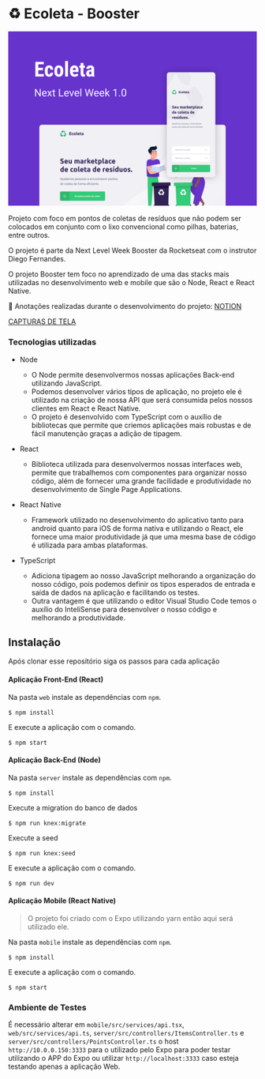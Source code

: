 # ♻ Ecoleta - Booster
[![CAPA](https://raw.githubusercontent.com/Andre-ti-dev/next-level-week-booster/master/Ecoleta.png)]()

Projeto com foco em pontos de coletas de resíduos que não podem ser colocados em conjunto com o lixo convencional como pilhas, baterias, entre outros.

O projeto é parte da Next Level Week Booster da Rocketseat com o instrutor Diego Fernandes.

O projeto Booster tem foco no aprendizado de uma das stacks mais utilizadas no desenvolvimento web e mobile que são o Node, React e React Native.

📝  Anotações realizadas durante o desenvolvimento do projeto: [NOTION](https://www.notion.so/Ecoleta-Booster-52cb73b2f5b14f4e8460d4d7cde8763a)

[CAPTURAS DE TELA](/screenshots)

### Tecnologias utilizadas

- Node
  - O Node permite desenvolvermos nossas aplicações Back-end utilizando JavaScript.
  - Podemos desenvolver vários tipos de aplicação, no projeto ele é utilizado na criação de nossa API  que será consumida pelos nossos clientes em React e React Native.
  - O projeto é desenvolvido com TypeScript com o auxílio de bibliotecas que permite que criemos aplicações mais robustas e de fácil manutenção graças a adição de tipagem.

- React
  - Biblioteca utilizada para desenvolvermos nossas interfaces web, permite que trabalhemos com componentes para organizar nosso código, além de fornecer uma grande facilidade e produtividade no desenvolvimento de Single Page Applications.
- React Native
  - Framework utilizado no desenvolvimento do aplicativo tanto para android quanto para iOS de forma nativa e utilizando o React, ele fornece uma maior produtividade já que uma mesma base de código é utilizada para ambas plataformas.
- TypeScript
  - Adiciona tipagem ao nosso JavaScript melhorando a organização do nosso código, pois podemos definir os tipos esperados de entrada e saída de dados na aplicação e facilitando os testes.
  - Outra vantagem é que utilizando o editor Visual Studio Code temos o auxílio do InteliSense para desenvolver o nosso código e melhorando a produtividade.
  

## Instalação

Após clonar esse repositório siga os passos para cada aplicação

#### Aplicação Front-End (React)

Na pasta `web` instale as dependências com `npm`.
```
$ npm install
```
E execute a aplicação com o comando.
```
$ npm start
```

#### Aplicação Back-End (Node)

Na pasta `server` instale as dependências com `npm`.
```
$ npm install
```
Execute a migration do banco de dados
```
$ npm run knex:migrate
```
Execute a seed
```
$ npm run knex:seed
```
E execute a aplicação com o comando.
```
$ npm run dev
```

#### Aplicação Mobile (React Native)

> O projeto foi criado com o Expo utilizando yarn então aqui será utilizado ele.

Na pasta `mobile` instale as dependências com `npm`.
```
$ npm install
```
E execute a aplicação com o comando.
```
$ npm start
```

### Ambiente de Testes
É necessário alterar em `mobile/src/services/api.tsx`, `web/src/services/api.ts`, `server/src/controllers/ItemsController.ts` e `server/src/controllers/PointsController.ts` o host `http://10.0.0.150:3333` para o utilizado pelo Expo para poder testar utilizando o APP do Expo ou utilizar `http://localhost:3333` caso esteja testando apenas a aplicação Web.

